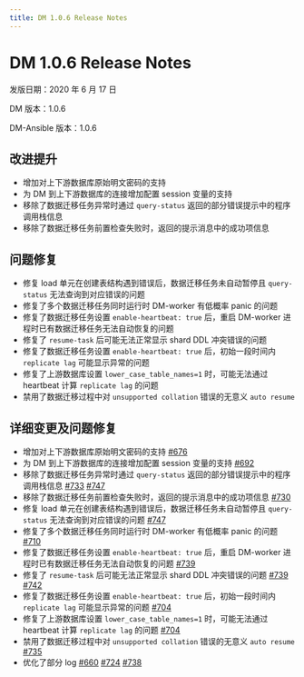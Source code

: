 ```yaml
---
title: DM 1.0.6 Release Notes
---
```


# DM 1.0.6 Release Notes

发版日期：2020 年 6 月 17 日

DM 版本：1.0.6

DM-Ansible 版本：1.0.6

## 改进提升

- 增加对上下游数据库原始明文密码的支持
- 为 DM 到上下游数据库的连接增加配置 session 变量的支持
- 移除了数据迁移任务异常时通过 `query-status` 返回的部分错误提示中的程序调用栈信息
- 移除了数据迁移任务前置检查失败时，返回的提示消息中的成功项信息

## 问题修复

- 修复 load 单元在创建表结构遇到错误后，数据迁移任务未自动暂停且 `query-status` 无法查询到对应错误的问题
- 修复了多个数据迁移任务同时运行时 DM-worker 有低概率 panic 的问题
- 修复了数据迁移任务设置 `enable-heartbeat: true` 后，重启 DM-worker 进程时已有数据迁移任务无法自动恢复的问题
- 修复了 `resume-task` 后可能无法正常显示 shard DDL 冲突错误的问题
- 修复了数据迁移任务设置 `enable-heartbeat: true` 后，初始一段时间内 `replicate lag` 可能显示异常的问题
- 修复了上游数据库设置 `lower_case_table_names=1` 时，可能无法通过 heartbeat 计算 `replicate lag` 的问题
- 禁用了数据迁移过程中对 `unsupported collation` 错误的无意义 `auto resume`

## 详细变更及问题修复

- 增加对上下游数据库原始明文密码的支持 [#676](https://github.com/pingcap/dm/pull/676)
- 为 DM 到上下游数据库的连接增加配置 session 变量的支持 [#692](https://github.com/pingcap/dm/pull/692)
- 移除了数据迁移任务异常时通过 `query-status` 返回的部分错误提示中的程序调用栈信息 [#733](https://github.com/pingcap/dm/pull/733) [#747](https://github.com/pingcap/dm/pull/747)
- 移除了数据迁移任务前置检查失败时，返回的提示消息中的成功项信息 [#730](https://github.com/pingcap/dm/pull/730)
- 修复 load 单元在创建表结构遇到错误后，数据迁移任务未自动暂停且 `query-status` 无法查询到对应错误的问题 [#747](https://github.com/pingcap/dm/pull/747)
- 修复了多个数据迁移任务同时运行时 DM-worker 有低概率 panic 的问题 [#710](https://github.com/pingcap/dm/pull/710)
- 修复了数据迁移任务设置 `enable-heartbeat: true` 后，重启 DM-worker 进程时已有数据迁移任务无法自动恢复的问题 [#739](https://github.com/pingcap/dm/pull/739)
- 修复了 `resume-task` 后可能无法正常显示 shard DDL 冲突错误的问题 [#739](https://github.com/pingcap/dm/pull/739) [#742](https://github.com/pingcap/dm/pull/742)
- 修复了数据迁移任务设置 `enable-heartbeat: true` 后，初始一段时间内 `replicate lag` 可能显示异常的问题 [#704](https://github.com/pingcap/dm/pull/704)
- 修复了上游数据库设置 `lower_case_table_names=1` 时，可能无法通过 heartbeat 计算 `replicate lag` 的问题 [#704](https://github.com/pingcap/dm/pull/704)
- 禁用了数据迁移过程中对 `unsupported collation` 错误的无意义 `auto resume` [#735](https://github.com/pingcap/dm/pull/735)
- 优化了部分 log [#660](https://github.com/pingcap/dm/pull/660) [#724](https://github.com/pingcap/dm/pull/724) [#738](https://github.com/pingcap/dm/pull/738)
